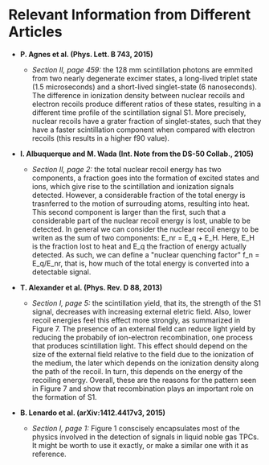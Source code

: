 # Relevant Information from Different Articles

* **P. Agnes et al. (Phys. Lett. B 743, 2015)**
	* *Section II, page 459:* the 128 mm scintillation photons are emmited from two nearly degenerate excimer states, a long-lived triplet state (1.5 microseconds) and a short-lived singlet-state (6 nanoseconds). The difference in ionization density between nuclear recoils and electron recoils produce different ratios of these states, resulting in a different time profile of the scintillation signal S1. More precisely, nuclear recoils have a grater fraction of singlet-states, such that they have a faster scintillation component when compared with electron recoils (this results in a higher f90 value).

* **I. Albuquerque and M. Wada (Int. Note from the DS-50 Collab., 2105)**
	* *Section II, page 2:* the total nuclear recoil energy has two components, a fraction goes into the formation of excited states and ions, which give rise to the scintillation and ionization signals detected. However, a considerable fraction of the total energy is trasnferred to the motion of surrouding atoms, resulting into heat. This second component is larger than the first, such that a considerable part of the nuclear recoil energy is lost, unable to be detected. In general we can consider the nuclear recoil energy to be writen as the sum of two components: E_nr = E_q + E_H. Here, E_H is the fraction lost to heat and E_q the fraction of energy actually detected. As such, we can define a "nuclear quenching factor" f_n = E_q/E_nr, that is, how much of the total energy is converted into a detectable signal.

* **T. Alexander et al. (Phys. Rev. D 88, 2013)**
	* *Section I, page 5:* the scintillation yield, that its, the strength of the S1 signal, decreases with increasing external eletric field. Also, lower recoil energies feel this effect more strongly, as summarized in Figure 7. The presence of an external field can reduce light yield by reducing the probabily of ion-electron recombination, one process that produces scintillation light. This effect should depend on the size of the external field relative to the field due to the ionization of the medium, the later which depends on the ionization density along the path of the recoil. In turn, this depends on the energy of the recoiling energy. Overall, these are the reasons for the pattern seen in Figure 7 and show that recombination plays an important role on the formation of S1.

* **B. Lenardo et al. (arXiv:1412.4417v3, 2015)**
	* *Section I, page 1:* Figure 1 conscisely encapsulates most of the physics involved in the detection of signals in liquid noble gas TPCs. It might be worth to use it exactly, or make a similar one with it as reference.


